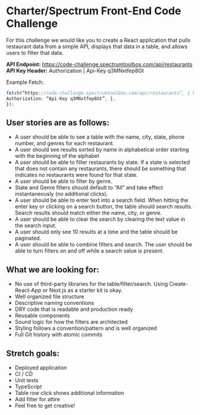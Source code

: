# Charter/Spectrum Front-End Code Challenge
For this challenge we would like you to create a React application that pulls restaurant data from a simple API, displays that data in a table, and allows users to filter that data.

**API Endpoint:** https://code-challenge.spectrumtoolbox.com/api/restaurants
**API Key Header:** Authorization | Api-Key q3MNxtfep8Gt

Example Fetch:

```js
fetch(“https://code-challenge.spectrumtoolbox.com/api/restaurants”, { headers: {
Authorization: “Api-Key q3MNxtfep8Gt”, },
});
```

## User stories are as follows:

- A user should be able to see a table with the name, city, state, phone number, and genres for each restaurant.
- A user should see results sorted by name in alphabetical order starting with the beginning of the alphabet
- A user should be able to filter restaurants by state. If a state is selected that does not contain any restaurants, there should be something that indicates no restaurants were found for that state.
- A user should be able to filter by genre.
- State and Genre filters should default to “All” and take effect instantaneously (no additional clicks).
- A user should be able to enter text into a search field. When hitting the enter key or clicking on a
search button, the table should search results. Search results should match either the name, city, or
genre.
- A user should be able to clear the search by clearing the text value in the search input.
- A user should only see 10 results at a time and the table should be paginated.
- A user should be able to combine filters and search. The user should be able to turn filters on and off while a search value is present.

## What we are looking for:

- No use of third-party libraries for the table/filter/search. Using Create-React-App or Next.js as a starter kit is okay.
- Well organized file structure
- Descriptive naming conventions
- DRY code that is readable and production ready
- Reusable components
- Sound logic for how the filters are architected
- Styling follows a convention/pattern and is well organized
- Full Git history with atomic commits

## Stretch goals:

- Deployed application
- CI / CD
- Unit tests
- TypeScript
- Table row click shows additional information
- Add filter for attire
- Feel free to get creative!
